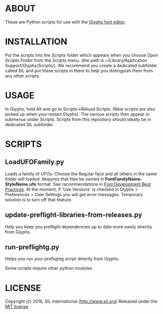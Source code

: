 # ABOUT

These are Python scripts for use with the [Glyphs font editor](http://glyphsapp.com/).


# INSTALLATION

Put the scripts into the *Scripts* folder which appears when you choose *Open Scripts Folder* from the *Scripts* menu.
(the path is ~/Library/Application Support/Glyphs/Scripts/).
We recommend you create a dedicated subfolder called SIL and put these scripts in there to help you distinguish them from any other scripts.

# USAGE
In Glyphs, hold Alt and go to Scripts->Reload Scripts. (New scripts are also picked up when your restart Glyphs). The various scripts then appear in submenus under Scripts. Scripts from this repository should ideally be in dedicated SIL subfolder.



# SCRIPTS

## LoadUFOFamily.py
Loads a family of UFOs. Choose the Regular face and all others in the same folder will loaded. Requires that files be named in __FontFamilyName-StyleName.ufo__ format. See recommendations in [Font Development Best Practices](http://silnrsi.github.io/FDBP/en-US/Font_Naming.html). At the moment, if 'Use Versions' is checked in Glyphs > Preferences > User Settings you will get error messages. Temporary solution is to turn off that feature.

## update-preflight-libraries-from-releases.py
Help you keep you preflight dependencies up to date more easily directly from Glyphs.

## run-preflightg.py
Helps you run your preflightg script directly from Glyphs.


Some scripts require other python modules.

# LICENSE

Copyright (c) 2018, SIL International (http://www.sil.org)
Released under the [MIT license](LICENSE)

